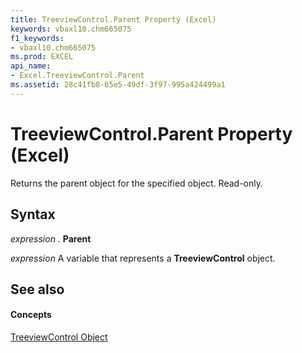 ```yaml
---
title: TreeviewControl.Parent Property (Excel)
keywords: vbaxl10.chm665075
f1_keywords:
- vbaxl10.chm665075
ms.prod: EXCEL
api_name:
- Excel.TreeviewControl.Parent
ms.assetid: 28c41fb8-65e5-49df-3f97-995a424499a1
---
```



# TreeviewControl.Parent Property (Excel)

Returns the parent object for the specified object. Read-only.


## Syntax

 _expression_ . **Parent**

 _expression_ A variable that represents a **TreeviewControl** object.


## See also


#### Concepts


[TreeviewControl Object](treeviewcontrol-object-excel.md)

